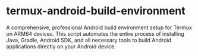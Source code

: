 # termux-android-build-environment
A comprehensive, professional Android build environment setup for Termux on ARM64 devices. This script automates the entire process of installing Java, Gradle, Android SDK, and all necessary tools to build Android applications directly on your Android device.
